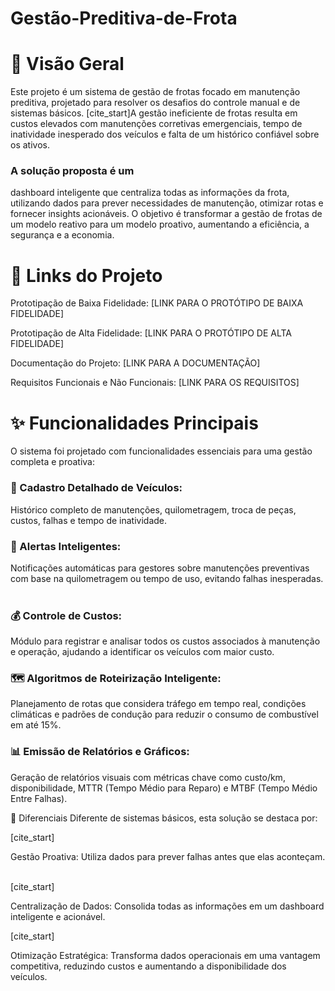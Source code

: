 # Gestão-Preditiva-de-Frota

# 📖 Visão Geral
Este projeto é um sistema de gestão de frotas focado em manutenção preditiva, projetado para resolver os desafios do controle manual e de sistemas básicos. [cite_start]A gestão ineficiente de frotas resulta em custos elevados com manutenções corretivas emergenciais, tempo de inatividade inesperado dos veículos e falta de um histórico confiável sobre os ativos.   

### A solução proposta é um 
dashboard inteligente que centraliza todas as informações da frota, utilizando dados para prever necessidades de manutenção, otimizar rotas e fornecer insights acionáveis. O objetivo é transformar a gestão de frotas de um modelo reativo para um modelo proativo, aumentando a eficiência, a segurança e a economia.

# 🔗 Links do Projeto
Prototipação de Baixa Fidelidade: [LINK PARA O PROTÓTIPO DE BAIXA FIDELIDADE]

Prototipação de Alta Fidelidade: [LINK PARA O PROTÓTIPO DE ALTA FIDELIDADE]

Documentação do Projeto: [LINK PARA A DOCUMENTAÇÃO]

Requisitos Funcionais e Não Funcionais: [LINK PARA OS REQUISITOS]

# ✨ Funcionalidades Principais
O sistema foi projetado com funcionalidades essenciais para uma gestão completa e proativa:

### 📝 Cadastro Detalhado de Veículos:

Histórico completo de manutenções, quilometragem, troca de peças, custos, falhas e tempo de inatividade.   

### 🔔 Alertas Inteligentes:

Notificações automáticas para gestores sobre manutenções preventivas com base na quilometragem ou tempo de uso, evitando falhas inesperadas.   

### 💰 Controle de Custos:

Módulo para registrar e analisar todos os custos associados à manutenção e operação, ajudando a identificar os veículos com maior custo.   

### 🗺️ Algoritmos de Roteirização Inteligente:

Planejamento de rotas que considera tráfego em tempo real, condições climáticas e padrões de condução para reduzir o consumo de combustível em até 15%.   

### 📊 Emissão de Relatórios e Gráficos:

Geração de relatórios visuais com métricas chave como custo/km, disponibilidade, MTTR (Tempo Médio para Reparo) e MTBF (Tempo Médio Entre Falhas).   

🚀 Diferenciais
Diferente de sistemas básicos, esta solução se destaca por:

[cite_start]

Gestão Proativa: Utiliza dados para prever falhas antes que elas aconteçam.   

[cite_start]

Centralização de Dados: Consolida todas as informações em um dashboard inteligente e acionável.   

[cite_start]

Otimização Estratégica: Transforma dados operacionais em uma vantagem competitiva, reduzindo custos e aumentando a disponibilidade dos veículos. 
